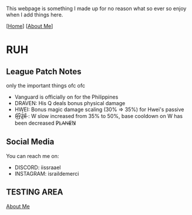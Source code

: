 This webpage is something I made up for no reason what so ever so enjoy when I add things here.

[[Home](README.md)] [[About Me](ABOUT.md)]

# RUH

## League Patch Notes
only the important things ofc ofc
- Vanguard is officially on for the Philippines 
- DRAVEN: His Q deals bonus physical damage
- HWEI: Bonus magic damage scaling (30% => 35%) for Hwei's passive
- R̴͜͠Y̷̠̎Z̶̰̈́E̵̎ : W slow increased from 35% to 50%, base cooldown on W has been decreased  P̷L̴A̵N̶E̷N̷

## Social Media
You can reach me on:
- DISCORD: iissraael
- INSTAGRAM: israildemerci

## TESTING AREA
[About Me](ABOUT.md)
